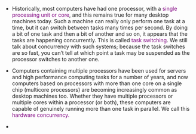 - Historically, most computers have had one processor, with a <span style="color: purple">single processing unit or core</span>, and this remains true for many desktop machines today. Such a machine can really only perform one task at a time, but it can switch between tasks many times per second. By doing a bit of one task and then a bit of another and so on, it appears that the tasks are happening concurrently. This is called <span style="color: purple">task switching</span>. We still talk about concurrency with such systems; because the task switches are so fast, you can’t tell at which point a task may be suspended as the processor switches to another one.

- Computers containing multiple processors have been used for servers and high performance computing tasks for a number of years, and now computers based on processors with more than one core on a single chip (multicore processors) are becoming increasingly common as desktop machines too. Whether they have multiple processors or multiple cores within a processor (or both), these computers are capable of genuinely running more than one task in parallel. We call this <span style="color: purple">hardware concurrency. </span>

- 